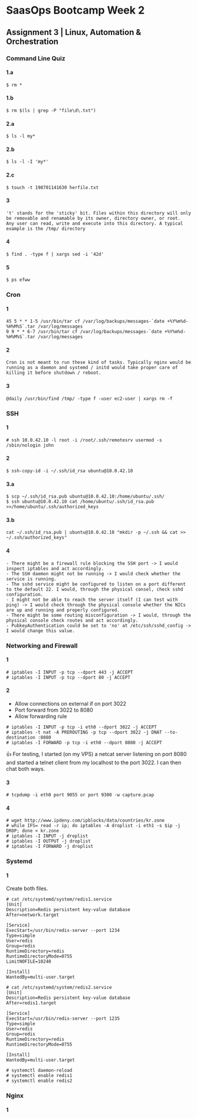 # SaasOps Bootcamp Week 2

## Assignment 3 | Linux, Automation & Orchestration

### Command Line Quiz

#### 1.a

```
$ rm *
```

#### 1.b
```
$ rm $(ls | grep -P "file\d\.txt")
```

#### 2.a

```
$ ls -l my*
```

#### 2.b

```
$ ls -l -I 'my*'
```

#### 2.c

```
$ touch -t 198701141630 herfile.txt
```

#### 3

```
't' stands for the 'sticky' bit. Files within this directory will only be removable and renamable by its owner, directory owner, or root.
Any user can read, write and execute into this directory. A typical example is the /tmp/ directory
```

#### 4

```
$ find . -type f | xargs sed -i '42d' 
```

#### 5

```
$ ps efww
```

### Cron

#### 1

```
45 5 * * 1-5 /usr/bin/tar cf /var/log/backups/messages-`date +%Y%m%d-%H%M%S`.tar /var/log/messages
0 9 * * 6-7 /usr/bin/tar cf /var/log/backups/messages-`date +%Y%m%d-%H%M%S`.tar /var/log/messages
```

#### 2
```
Cron is not meant to run these kind of tasks. Typically nginx would be running as a daemon and systemd / initd would take proper care of killing it before shutdown / reboot.
```

#### 3
```
@daily /usr/bin/find /tmp/ -type f -user ec2-user | xargs rm -f
```

### SSH

#### 1
```
# ssh 10.0.42.10 -l root -i /root/.ssh/remotesrv usermod -s /sbin/nologin john
```

#### 2
```
$ ssh-copy-id -i ~/.ssh/id_rsa ubuntu@10.0.42.10
```

#### 3.a
```
$ scp ~/.ssh/id_rsa.pub ubuntu@10.0.42.10:/home/ubuntu/.ssh/
$ ssh ubuntu@10.0.42.10 cat /home/ubuntu/.ssh/id_rsa.pub >>/home/ubuntu/.ssh/authorized_keys
```

#### 3.b
```
cat ~/.ssh/id_rsa.pub | ubuntu@10.0.42.10 "mkdir -p ~/.ssh && cat >> ~/.ssh/authorized_keys"
```

#### 4
```
- There might be a firewall rule blocking the SSH port -> I would inspect iptables and act accordingly.
- The SSH daemon might not be running -> I would check whether the service is running.
- The sshd service might be configured to listen on a port different to the default 22. I would, through the physical consel, check sshd configuration.
- I might not be able to reach the server itself (I can test with ping) -> I would check through the physical console whether the NICs are up and running and properly configured.
- There might be some routing misconfiguration -> I would, through the physical console check routes and act accordingly.
- PubkeyAuthentication could be set to 'no' at /etc/ssh/sshd_config -> I would change this value.
```

### Networking and Firewall

#### 1
```
# iptables -I INPUT -p tcp --dport 443 -j ACCEPT
# iptables -I INPUT -p tcp --dport 80 -j ACCEPT
```

#### 2
- Allow connections on external if on port 3022
- Port forward from 3022 to 8080
- Allow forwarding rule
```
# iptables -I INPUT -p tcp -i eth0 --dport 3022 -j ACCEPT
# iptables -t nat -A PREROUTING -p tcp --dport 3022 -j DNAT --to-destination :8080
# iptables -I FORWARD -p tcp -i eth0 --dport 8080 -j ACCEPT
```
:+1: For testing, I started (on my VPS) a netcat server listening on port 8080 and started a telnet client from my localhost to the port 3022. I can then chat both ways.

#### 3
```
# tcpdump -i eth0 port 9055 or port 9300 -w capture.pcap
```

#### 4
```
# wget http://www.ipdeny.com/ipblocks/data/countries/kr.zone
# while IFS= read -r ip; do iptables -A droplist -i eth1 -s $ip -j DROP; done < kr.zone
# iptables -I INPUT -j droplist
# iptables -I OUTPUT -j droplist
# iptables -I FORWARD -j droplist
```

### Systemd

#### 1
Create both files.
```
# cat /etc/systemd/system/redis1.service
[Unit]
Description=Redis persistent key-value database
After=network.target

[Service]
ExecStart=/usr/bin/redis-server --port 1234
Type=simple
User=redis
Group=redis
RuntimeDirectory=redis
RuntimeDirectoryMode=0755
LimitNOFILE=10240

[Install]
WantedBy=multi-user.target
```

```
# cat /etc/systemd/system/redis2.service
[Unit]
Description=Redis persistent key-value database
After=redis1.target

[Service]
ExecStart=/usr/bin/redis-server --port 1235
Type=simple
User=redis
Group=redis
RuntimeDirectory=redis
RuntimeDirectoryMode=0755

[Install]
WantedBy=multi-user.target
```

```
# systemctl daemon-reload
# systemctl enable redis1
# systemctl enable redis2
```

### Nginx

#### 1